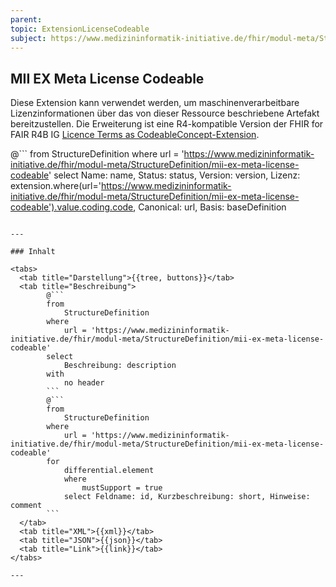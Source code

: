 ```yaml
---
parent: 
topic: ExtensionLicenseCodeable
subject: https://www.medizininformatik-initiative.de/fhir/modul-meta/StructureDefinition/mii-ex-meta-license-codeable
---
```


## MII EX Meta License Codeable

Diese Extension kann verwendet werden, um maschinenverarbeitbare Lizenzinformationen über das von dieser Ressource beschriebene Artefakt bereitzustellen. Die Erweiterung ist eine R4-kompatible Version der FHIR for FAIR R4B IG [Licence Terms as CodeableConcept-Extension](https://hl7.org/fhir/uv/fhir-for-fair/STU1/StructureDefinition-licenceCodeable.html).

@```
from 
    StructureDefinition 
where 
    url = 'https://www.medizininformatik-initiative.de/fhir/modul-meta/StructureDefinition/mii-ex-meta-license-codeable' 
select 
    Name: name, Status: status, Version: version, Lizenz: extension.where(url='https://www.medizininformatik-initiative.de/fhir/modul-meta/StructureDefinition/mii-ex-meta-license-codeable').value.coding.code, Canonical: url, Basis: baseDefinition
```

---

### Inhalt

<tabs>
  <tab title="Darstellung">{{tree, buttons}}</tab>
  <tab title="Beschreibung"> 
        @```
        from
	        StructureDefinition
        where
	        url = 'https://www.medizininformatik-initiative.de/fhir/modul-meta/StructureDefinition/mii-ex-meta-license-codeable'
        select
	        Beschreibung: description
        with
            no header
        ```
        @```
        from 
            StructureDefinition 
        where 
            url = 'https://www.medizininformatik-initiative.de/fhir/modul-meta/StructureDefinition/mii-ex-meta-license-codeable' 
        for 
            differential.element 
            where 
                mustSupport = true 
            select Feldname: id, Kurzbeschreibung: short, Hinweise: comment
        ```
  </tab>
  <tab title="XML">{{xml}}</tab>
  <tab title="JSON">{{json}}</tab>
  <tab title="Link">{{link}}</tab>
</tabs>

--- 
